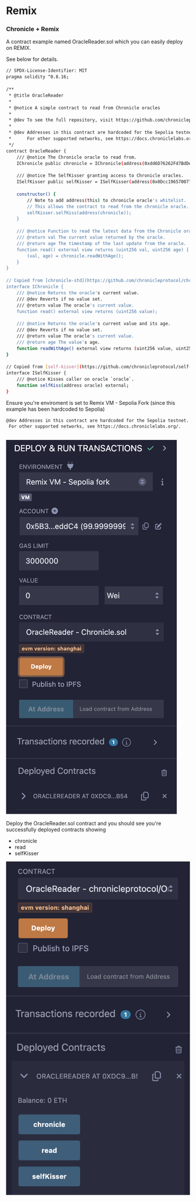 # Remix

### Chronicle + Remix 

A contract example named OracleReader.sol which you can easily deploy on REMIX.

See below for details.

```bash
// SPDX-License-Identifier: MIT
pragma solidity ^0.8.16;

/**
 * @title OracleReader
 *
 * @notice A simple contract to read from Chronicle oracles
 *
 * @dev To see the full repository, visit https://github.com/chronicleprotocol/OracleReader-Example.
 *
 * @dev Addresses in this contract are hardcoded for the Sepolia testnet.
 *      For other supported networks, see https://docs.chroniclelabs.org/.
 */
contract OracleReader {
    /// @notice The Chronicle oracle to read from.
    IChronicle public chronicle = IChronicle(address(0xdd6D76262Fd7BdDe428dcfCd94386EbAe0151603));

    /// @notice The SelfKisser granting access to Chronicle oracles.
    ISelfKisser public selfKisser = ISelfKisser(address(0x0Dcc19657007713483A5cA76e6A7bbe5f56EA37d));

    constructor() {
        // Note to add address(this) to chronicle oracle's whitelist.
        // This allows the contract to read from the chronicle oracle.
        selfKisser.selfKiss(address(chronicle));
    }

    /// @notice Function to read the latest data from the Chronicle oracle.
    /// @return val The current value returned by the oracle.
    /// @return age The timestamp of the last update from the oracle.
    function read() external view returns (uint256 val, uint256 age) {
        (val, age) = chronicle.readWithAge();
    }
}

// Copied from [chronicle-std](https://github.com/chronicleprotocol/chronicle-std/blob/main/src/IChronicle.sol).
interface IChronicle {
    /// @notice Returns the oracle's current value.
    /// @dev Reverts if no value set.
    /// @return value The oracle's current value.
    function read() external view returns (uint256 value);

    /// @notice Returns the oracle's current value and its age.
    /// @dev Reverts if no value set.
    /// @return value The oracle's current value.
    /// @return age The value's age.
    function readWithAge() external view returns (uint256 value, uint256 age);
}

// Copied from [self-kisser](https://github.com/chronicleprotocol/self-kisser/blob/main/src/ISelfKisser.sol).
interface ISelfKisser {
    /// @notice Kisses caller on oracle `oracle`.
    function selfKiss(address oracle) external;
}
```

Ensure you're enviroment is set to Remix VM - Sepolia Fork (since this example has been hardcoded to Sepolia) 
```
@dev Addresses in this contract are hardcoded for the Sepolia testnet.
 For other supported networks, see https://docs.chroniclelabs.org/.
 
```

![Example banner](../../../static/img/remix_deploy.png)

Deploy the OracleReader.sol contract and you should see you're successfully deployed contracts showing
- chronicle 
- read
- selfKisser

![Example banner](../../../static/img/remix_result.png)